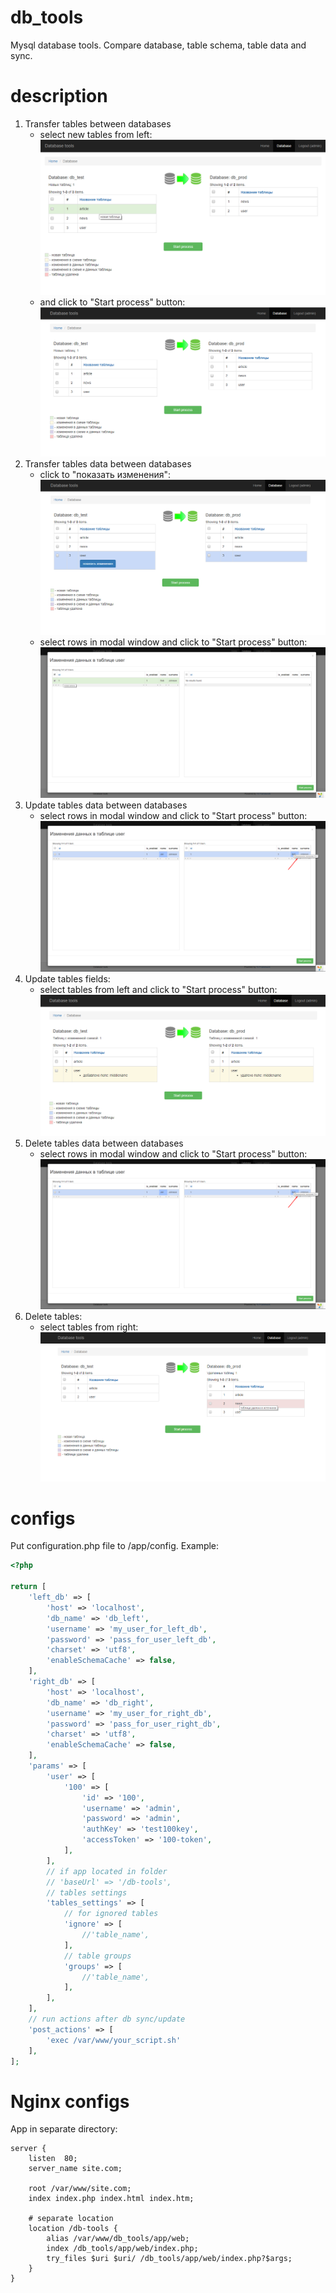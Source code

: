 # db_tools
Mysql database tools. Compare database, table schema, table data and sync.

# description
1. Transfer tables between databases
    * select new tables from left:
    ![Alt text](/docs/images/table_transfer/1.png?raw=true "select tables")
    * and click to "Start process" button:
    ![Alt text](/docs/images/table_transfer/2.png?raw=true "click start process")
2. Transfer tables data between databases
    * click to "показать изменения":
    ![Alt text](/docs/images/table_data_transfer/1.png?raw=true "view edit")
    * select rows in modal window and click to "Start process" button:
    ![Alt text](/docs/images/table_data_transfer/2.png?raw=true "click start process")
3. Update tables data between databases
    * select rows in modal window and click to "Start process" button:
    ![Alt text](/docs/images/table_data_update/1.png?raw=true "click start process")
4. Update tables fields:
    * select tables from left and click to "Start process" button:
    ![Alt text](/docs/images/table_fields_modify/1.png?raw=true "select tables and click start process")
4. Delete tables data between databases
    * select rows in modal window and click to "Start process" button:
    ![Alt text](/docs/images/table_data_delete/1.png?raw=true "click start process")
5. Delete tables:
    * select tables from right:
    ![Alt text](/docs/images/table_delete/1.png?raw=true "select tables and click start process")

# configs
Put configuration.php file to /app/config.
Example:
```php
<?php

return [
    'left_db' => [
        'host' => 'localhost',
        'db_name' => 'db_left',
        'username' => 'my_user_for_left_db',
        'password' => 'pass_for_user_left_db',
        'charset' => 'utf8',
        'enableSchemaCache' => false,
    ],
    'right_db' => [
        'host' => 'localhost',
        'db_name' => 'db_right',
        'username' => 'my_user_for_right_db',
        'password' => 'pass_for_user_right_db',
        'charset' => 'utf8',
        'enableSchemaCache' => false,
    ],
    'params' => [
        'user' => [
            '100' => [
                'id' => '100',
                'username' => 'admin',
                'password' => 'admin',
                'authKey' => 'test100key',
                'accessToken' => '100-token',        
            ],
        ],
        // if app located in folder
        // 'baseUrl' => '/db-tools',
        // tables settings
        'tables_settings' => [
            // for ignored tables
            'ignore' => [
                //'table_name',
            ],
            // table groups
            'groups' => [
                //'table_name',          
            ],
        ],
    ],
    // run actions after db sync/update
    'post_actions' => [
        'exec /var/www/your_script.sh'
    ],
];
```

# Nginx configs
App in separate directory:
```
server {
    listen  80;
	server_name site.com;

	root /var/www/site.com;
	index index.php index.html index.htm;
	
	# separate location 
	location /db-tools {
        alias /var/www/db_tools/app/web;
        index /db_tools/app/web/index.php;
        try_files $uri $uri/ /db_tools/app/web/index.php?$args;
    }
}
```